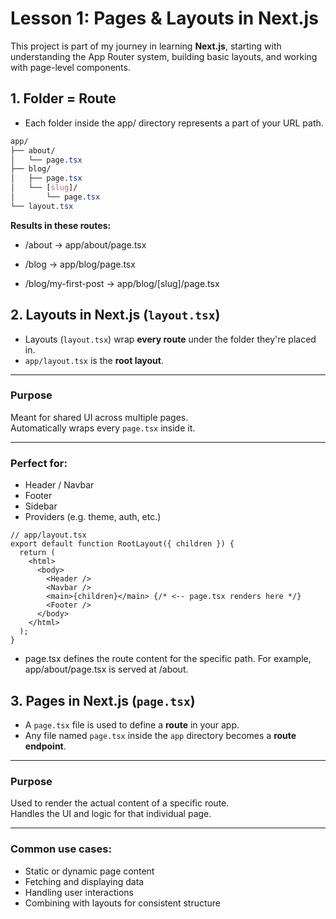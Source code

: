 # Lesson 1: Pages & Layouts in Next.js

This project is part of my journey in learning **Next.js**, starting with understanding the App Router system, building basic layouts, and working with page-level components.

## 1. Folder = Route

- Each folder inside the app/ directory represents a part of your URL path.

```css
app/
├── about/
│   └── page.tsx
├── blog/
│   ├── page.tsx
│   └── [slug]/
│       └── page.tsx
└── layout.tsx
```

**Results in these routes:**

- /about → app/about/page.tsx

- /blog → app/blog/page.tsx

- /blog/my-first-post → app/blog/[slug]/page.tsx

## 2. Layouts in Next.js (`layout.tsx`)

- Layouts (`layout.tsx`) wrap **every route** under the folder they're placed in.
- `app/layout.tsx` is the **root layout**.

---

### Purpose

Meant for shared UI across multiple pages.  
Automatically wraps every `page.tsx` inside it.

---

### Perfect for:

- Header / Navbar
- Footer
- Sidebar
- Providers (e.g. theme, auth, etc.)

```tsx
// app/layout.tsx
export default function RootLayout({ children }) {
  return (
    <html>
      <body>
        <Header />
        <Navbar />
        <main>{children}</main> {/* <-- page.tsx renders here */}
        <Footer />
      </body>
    </html>
  );
}
```

- page.tsx defines the route content for the specific path. For example, app/about/page.tsx is served at /about.

## 3. Pages in Next.js (`page.tsx`)

- A `page.tsx` file is used to define a **route** in your app.
- Any file named `page.tsx` inside the `app` directory becomes a **route endpoint**.

---

### Purpose

Used to render the actual content of a specific route.  
Handles the UI and logic for that individual page.

---

### Common use cases:

- Static or dynamic page content
- Fetching and displaying data
- Handling user interactions
- Combining with layouts for consistent structure
